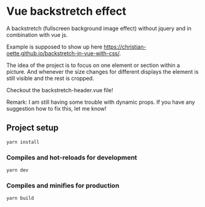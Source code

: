# Vue backstretch effect

A backstretch (fullscreen background image effect) without jquery and in combination with vue js.

Example is supposed to show up here https://christian-oette.github.io/backstretch-in-vue-with-css/.

The idea of the project is to focus on one element or section within a picture.
And whenever the size changes for different displays the element is still visible and the rest is cropped.

Checkout the backstretch-header.vue file!

Remark: I am still having some trouble with dynamic props. If you have any suggestion how to fix this, let me know!


## Project setup
```
yarn install
```

### Compiles and hot-reloads for development
```
yarn dev
```

### Compiles and minifies for production
```
yarn build
```
